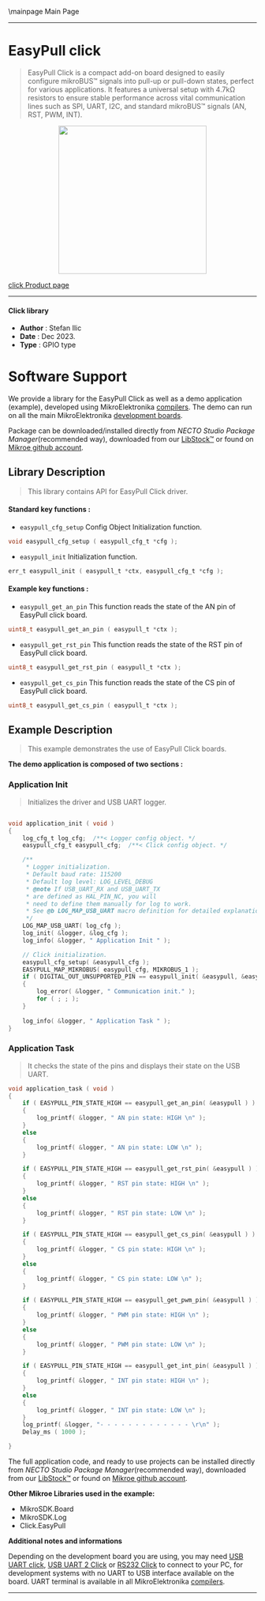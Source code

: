 \mainpage Main Page

---
# EasyPull click

> EasyPull Click is a compact add-on board designed to easily configure mikroBUS™ signals into pull-up or pull-down states, perfect for various applications. It features a universal setup with 4.7kΩ resistors to ensure stable performance across vital communication lines such as SPI, UART, I2C, and standard mikroBUS™ signals (AN, RST, PWM, INT).

<p align="center">
  <img src="https://download.mikroe.com/images/click_for_ide/easypull_click.png" height=300px>
</p>

[click Product page](https://www.mikroe.com/easypull-click)

---


#### Click library

- **Author**        : Stefan Ilic
- **Date**          : Dec 2023.
- **Type**          : GPIO type


# Software Support

We provide a library for the EasyPull Click
as well as a demo application (example), developed using MikroElektronika
[compilers](https://www.mikroe.com/necto-studio).
The demo can run on all the main MikroElektronika [development boards](https://www.mikroe.com/development-boards).

Package can be downloaded/installed directly from *NECTO Studio Package Manager*(recommended way), downloaded from our [LibStock&trade;](https://libstock.mikroe.com) or found on [Mikroe github account](https://github.com/MikroElektronika/mikrosdk_click_v2/tree/master/clicks).

## Library Description

> This library contains API for EasyPull Click driver.

#### Standard key functions :

- `easypull_cfg_setup` Config Object Initialization function.
```c
void easypull_cfg_setup ( easypull_cfg_t *cfg );
```

- `easypull_init` Initialization function.
```c
err_t easypull_init ( easypull_t *ctx, easypull_cfg_t *cfg );
```

#### Example key functions :

- `easypull_get_an_pin` This function reads the state of the AN pin of EasyPull click board.
```c
uint8_t easypull_get_an_pin ( easypull_t *ctx );
```

- `easypull_get_rst_pin` This function reads the state of the RST pin of EasyPull click board.
```c
uint8_t easypull_get_rst_pin ( easypull_t *ctx );
```

- `easypull_get_cs_pin` This function reads the state of the CS pin of EasyPull click board.
```c
uint8_t easypull_get_cs_pin ( easypull_t *ctx );
```

## Example Description

> This example demonstrates the use of EasyPull Click boards.

**The demo application is composed of two sections :**

### Application Init

> Initializes the driver and USB UART logger.

```c

void application_init ( void ) 
{
    log_cfg_t log_cfg;  /**< Logger config object. */
    easypull_cfg_t easypull_cfg;  /**< Click config object. */

    /** 
     * Logger initialization.
     * Default baud rate: 115200
     * Default log level: LOG_LEVEL_DEBUG
     * @note If USB_UART_RX and USB_UART_TX 
     * are defined as HAL_PIN_NC, you will 
     * need to define them manually for log to work. 
     * See @b LOG_MAP_USB_UART macro definition for detailed explanation.
     */
    LOG_MAP_USB_UART( log_cfg );
    log_init( &logger, &log_cfg );
    log_info( &logger, " Application Init " );

    // Click initialization.
    easypull_cfg_setup( &easypull_cfg );
    EASYPULL_MAP_MIKROBUS( easypull_cfg, MIKROBUS_1 );
    if ( DIGITAL_OUT_UNSUPPORTED_PIN == easypull_init( &easypull, &easypull_cfg ) ) 
    {
        log_error( &logger, " Communication init." );
        for ( ; ; );
    }
    
    log_info( &logger, " Application Task " );
}

```

### Application Task

> It checks the state of the pins and displays their state on the USB UART.

```c
void application_task ( void ) 
{
    if ( EASYPULL_PIN_STATE_HIGH == easypull_get_an_pin( &easypull ) )
    {
        log_printf( &logger, " AN pin state: HIGH \n" );
    }
    else
    {
        log_printf( &logger, " AN pin state: LOW \n" );
    }

    if ( EASYPULL_PIN_STATE_HIGH == easypull_get_rst_pin( &easypull ) )
    {
        log_printf( &logger, " RST pin state: HIGH \n" );
    }
    else
    {
        log_printf( &logger, " RST pin state: LOW \n" );
    }

    if ( EASYPULL_PIN_STATE_HIGH == easypull_get_cs_pin( &easypull ) )
    {
        log_printf( &logger, " CS pin state: HIGH \n" );
    }
    else
    {
        log_printf( &logger, " CS pin state: LOW \n" );
    }

    if ( EASYPULL_PIN_STATE_HIGH == easypull_get_pwm_pin( &easypull ) )
    {
        log_printf( &logger, " PWM pin state: HIGH \n" );
    }
    else
    {
        log_printf( &logger, " PWM pin state: LOW \n" );
    }

    if ( EASYPULL_PIN_STATE_HIGH == easypull_get_int_pin( &easypull ) )
    {
        log_printf( &logger, " INT pin state: HIGH \n" );
    }
    else
    {
        log_printf( &logger, " INT pin state: LOW \n" );
    }
    log_printf( &logger, "- - - - - - - - - - - - - \r\n" );
    Delay_ms ( 1000 );

}
```

The full application code, and ready to use projects can be installed directly from *NECTO Studio Package Manager*(recommended way), downloaded from our [LibStock&trade;](https://libstock.mikroe.com) or found on [Mikroe github account](https://github.com/MikroElektronika/mikrosdk_click_v2/tree/master/clicks).

**Other Mikroe Libraries used in the example:**

- MikroSDK.Board
- MikroSDK.Log
- Click.EasyPull

**Additional notes and informations**

Depending on the development board you are using, you may need
[USB UART click](https://www.mikroe.com/usb-uart-click),
[USB UART 2 Click](https://www.mikroe.com/usb-uart-2-click) or
[RS232 Click](https://www.mikroe.com/rs232-click) to connect to your PC, for
development systems with no UART to USB interface available on the board. UART
terminal is available in all MikroElektronika
[compilers](https://shop.mikroe.com/compilers).

---
